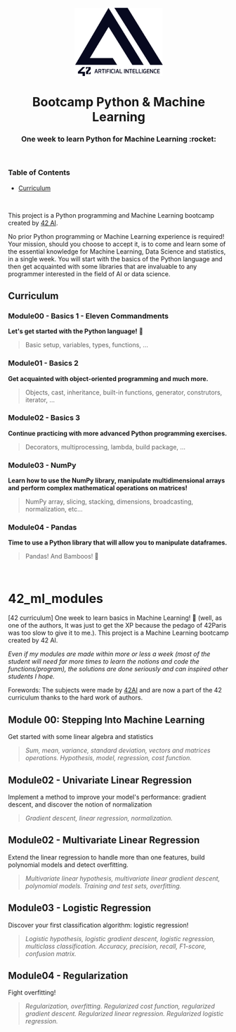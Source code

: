 <p align="center">
  <img src="assets/42ai_logo.png" width="200" alt="42 AI Logo" />
</p>

<h1 align="center">
  Bootcamp Python & Machine Learning
</h1>
<h3 align="center">
  One week to learn Python for Machine Learning :rocket:
</h3>
<br/>


### Table of Contents

- [Curriculum](#curriculum)
<br/>

This project is a Python programming and Machine Learning bootcamp created by [42 AI](http://www.42ai.fr).

No prior Python programming or Machine Learning experience is required! Your mission, should you choose to accept it, is to come and learn some of the essential knowledge for Machine Learning, Data Science and statistics, in a single week. You will start with the basics of the Python language and then get acquainted with some libraries that are invaluable to any programmer interested in the field of AI or data science.
<br/>


## Curriculum

### Module00 - Basics 1 - Eleven Commandments
**Let's get started with the Python language!** :snake:
> Basic setup, variables, types, functions, ...

### Module01 - Basics 2
**Get acquainted with object-oriented programming and much more.**
> Objects, cast, inheritance, built-in functions, generator, construtors, iterator, ...

### Module02 - Basics 3
**Continue practicing with more advanced Python programming exercises.**
> Decorators, multiprocessing, lambda, build package, ...

### Module03 - NumPy
**Learn how to use the NumPy library, manipulate multidimensional arrays and perform complex mathematical operations on matrices!**
> NumPy array, slicing, stacking, dimensions, broadcasting, normalization, etc...

### Module04 - Pandas
**Time to use a Python library that will allow you to manipulate dataframes.**
> Pandas! And Bamboos! :panda_face:
<br/>

# 42_ml_modules
[42 curriculum] One week to learn basics in Machine Learning! 🤖 (well, as one of the authors, It was just to get the XP because the pedago of 42Paris was too slow to give it to me.). This project is a Machine Learning bootcamp created by 42 AI.

*Even if my modules are made within more or less a week (most of the student will need far more times to learn the notions and code the functions/program), the solutions are done seriously and can inspired other students I hope.*

Forewords:
The subjects were made by [42AI](https://github.com/42-AI) and are now a part of the 42 curriculum thanks to the hard work of authors.

## Module 00: Stepping Into Machine Learning
Get started with some linear algebra and statistics
> *Sum, mean, variance, standard deviation, vectors and matrices operations. Hypothesis, model, regression, cost function.*

## Module02 - Univariate Linear Regression
Implement a method to improve your model's performance: gradient descent, and discover the notion of normalization
> *Gradient descent, linear regression, normalization.*

## Module02 - Multivariate Linear Regression
Extend the linear regression to handle more than one features, build polynomial models and detect overfitting.
> *Multivariate linear hypothesis, multivariate linear gradient descent, polynomial models. Training and test sets, overfitting.*

## Module03 - Logistic Regression
Discover your first classification algorithm: logistic regression!
> *Logistic hypothesis, logistic gradient descent, logistic regression, multiclass classification. Accuracy, precision, recall, F1-score, confusion matrix.*

## Module04 - Regularization
Fight overfitting!
> *Regularization, overfitting. Regularized cost function, regularized gradient descent. Regularized linear regression. Regularized logistic regression.*